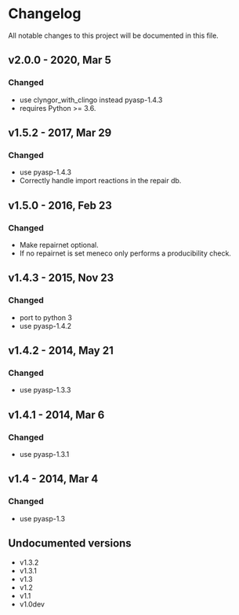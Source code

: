 # Changelog
All notable changes to this project will be documented in this file.

## v2.0.0 - 2020, Mar 5
### Changed
- use clyngor_with_clingo instead pyasp-1.4.3
- requires Python >= 3.6.

## v1.5.2 - 2017, Mar 29
### Changed
- use pyasp-1.4.3
- Correctly handle import reactions in the repair db.

## v1.5.0 - 2016, Feb 23
### Changed
- Make repairnet optional.
- If no repairnet is set meneco only performs a producibility check.

## v1.4.3 - 2015, Nov 23
### Changed
- port to python 3
- use pyasp-1.4.2

## v1.4.2 - 2014, May 21
### Changed
- use pyasp-1.3.3

## v1.4.1 - 2014, Mar 6
### Changed
- use pyasp-1.3.1

## v1.4 - 2014, Mar 4
### Changed
- use pyasp-1.3

##  Undocumented versions
- v1.3.2 	
- v1.3.1 	
- v1.3 	
- v1.2 	
- v1.1 	
- v1.0dev

